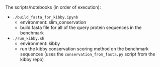 
The scripts/notebooks (in order of execution):
- `./build_fasta_for_kibby.ipynb`
    - environment: slim_conservation
    - build fasta file for all of the query protein sequences in the benchmark
- `./run_kibby.sh`
    - environment: kibby
    - run the kibby conservation scoring method on the benchmark sequences (uses the `conservation_from_fasta.py` script from the kibby repo)
